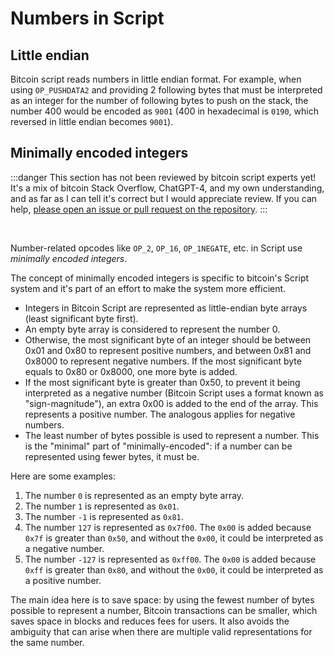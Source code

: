 # Numbers in Script
## Little endian
Bitcoin script reads numbers in little endian format. For example, when using `OP_PUSHDATA2` and providing 2 following bytes that must be interpreted as an integer for the number of following bytes to push on the stack, the number 400 would be encoded as `9001` (400 in hexadecimal is `0190`, which reversed in little endian becomes `9001`).

## Minimally encoded integers
:::danger 
This section has not been reviewed by bitcoin script experts yet! It's a mix of bitcoin Stack Overflow, ChatGPT-4, and my own understanding, and as far as I can tell it's correct but I would appreciate review. If you can help, [please open an issue or pull request on the repository](https://github.com/thunderbiscuit/opcode-explained).
:::

<br>

Number-related opcodes like `OP_2`, `OP_16`, `OP_1NEGATE`, etc. in Script use _minimally encoded integers_.

The concept of minimally encoded integers is specific to bitcoin's Script system and it's part of an effort to make the system more efficient.

- Integers in Bitcoin Script are represented as little-endian byte arrays (least significant byte first).
- An empty byte array is considered to represent the number 0.
- Otherwise, the most significant byte of an integer should be between 0x01 and 0x80 to represent positive numbers, and between 0x81 and 0x8000 to represent negative numbers. If the most significant byte equals to 0x80 or 0x8000, one more byte is added.
- If the most significant byte is greater than 0x50, to prevent it being interpreted as a negative number (Bitcoin Script uses a format known as "sign-magnitude"), an extra 0x00 is added to the end of the array. This represents a positive number. The analogous applies for negative numbers.
- The least number of bytes possible is used to represent a number. This is the "minimal" part of "minimally-encoded": if a number can be represented using fewer bytes, it must be.
  
Here are some examples:
1. The number `0` is represented as an empty byte array.
2. The number `1` is represented as `0x01`.
3. The number `-1` is represented as `0x81`.
4. The number `127` is represented as `0x7f00`. The `0x00` is added because `0x7f` is greater than `0x50`, and without the `0x00`, it could be interpreted as a negative number.
5. The number `-127` is represented as `0xff00`. The `0x00` is added because `0xff` is greater than `0x80`, and without the `0x00`, it could be interpreted as a positive number.

The main idea here is to save space: by using the fewest number of bytes possible to represent a number, Bitcoin transactions can be smaller, which saves space in blocks and reduces fees for users. It also avoids the ambiguity that can arise when there are multiple valid representations for the same number.

